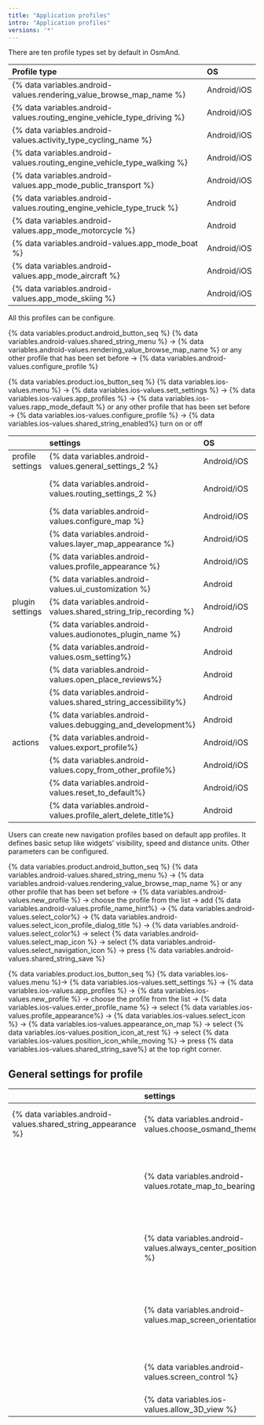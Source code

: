 ```yaml
---
title: "Application profiles"
intro: "Application profiles"
versions: '*'
---
```

There are ten profile types set by default in OsmAnd.

|   Profile type |  OS |
| :------------- | :------------- |
| {% data variables.android-values.rendering_value_browse_map_name %} | Android/iOS |
|{% data variables.android-values.routing_engine_vehicle_type_driving  %}   | Android/iOS   |  
|{% data variables.android-values.activity_type_cycling_name  %}   | Android/iOS   |   
| {% data variables.android-values.routing_engine_vehicle_type_walking  %}  |   Android/iOS |  
|{% data variables.android-values.app_mode_public_transport  %}   |  Android/iOS |  
| {% data variables.android-values.routing_engine_vehicle_type_truck  %}  | Android  |   
|  {% data variables.android-values.app_mode_motorcycle  %}  |  Android  |   
|  {% data variables.android-values.app_mode_boat %}  | Android/iOS  |   
| {% data variables.android-values.app_mode_aircraft %}  |  Android/iOS |  
| {% data variables.android-values.app_mode_skiing %}   |  Android/iOS |   

All this profiles can be configure.

{% data variables.product.android_button_seq %} {% data variables.android-values.shared_string_menu %} → {% data variables.android-values.rendering_value_browse_map_name %} or any other profile that has been set before → {% data variables.android-values.configure_profile %}

{% data variables.product.ios_button_seq %} {% data variables.ios-values.menu %} → {% data variables.ios-values.sett_settings %} → {% data variables.ios-values.app_profiles %} → {% data variables.ios-values.rapp_mode_default %} or any other profile that has been set before  → {% data variables.ios-values.configure_profile %} → {% data variables.ios-values.shared_string_enabled%} turn on or off

|   | settings  | OS| profile |
| :------------- | :------------- | :------------- | :------------- |
| profile settings | {% data variables.android-values.general_settings_2 %} | Android/iOS | all  |
|   | {% data variables.android-values.routing_settings_2 %}   |  Android/iOS | all, except {% data variables.android-values.rendering_value_browse_map_name %}  |
|   |  {% data variables.android-values.configure_map %}  |  Android/iOS  |  all |
|   |  {% data variables.android-values.layer_map_appearance %} |  Android/iOS  |  all |
|   | {% data variables.android-values.profile_appearance %}  | Android/iOS  |  all |
|   | {% data variables.android-values.ui_customization %}   |  Android  | all  |
|  plugin settings |  {% data variables.android-values.shared_string_trip_recording %} | Android/iOS  | all  |
|   | {% data variables.android-values.audionotes_plugin_name %}  | Android  |  all |
|   |  {% data variables.android-values.osm_setting%}  |  Android |  all |
|   | {% data variables.android-values.open_place_reviews%}   | Android  |  all |
|   |  {% data variables.android-values.shared_string_accessibility%} | Android  | all  |
|   |  {% data variables.android-values.debugging_and_development%}  |  Android |  all |
|  actions  | {% data variables.android-values.export_profile%}  | Android/iOS  | all  |
|   | {% data variables.android-values.copy_from_other_profile%}  |  Android/iOS |  all |
|   | {% data variables.android-values.reset_to_default%}   |  Android/iOS |  all |
|   | {% data variables.android-values.profile_alert_delete_title%}  |  Android | all  |

Users can create new navigation profiles based on default app profiles. It defines basic setup like widgets' visibility, speed and distance units. Other parameters can be configured.

{% data variables.product.android_button_seq %} {% data variables.android-values.shared_string_menu %} → {% data variables.android-values.rendering_value_browse_map_name %} or any other profile that has been set before → {% data variables.android-values.new_profile %} → choose the profile from the list → add {% data variables.android-values.profile_name_hint%} → {% data variables.android-values.select_color%} → {% data variables.android-values.select_icon_profile_dialog_title %} → {% data variables.android-values.select_color%} → select {% data variables.android-values.select_map_icon %} → select {% data variables.android-values.select_navigation_icon %} → press {% data variables.android-values.shared_string_save  %}

{% data variables.product.ios_button_seq %} {% data variables.ios-values.menu %}→ {% data variables.ios-values.sett_settings %} → {% data variables.ios-values.app_profiles %} → {% data variables.ios-values.new_profile %} → choose the profile from the list → {% data variables.ios-values.enter_profile_name %} → select {% data variables.ios-values.profile_appearance%} → {% data variables.ios-values.select_icon %} → {% data variables.ios-values.appearance_on_map %} → select {% data variables.ios-values.position_icon_at_rest %} → select {% data variables.ios-values.position_icon_while_moving %} → press {% data variables.ios-values.shared_string_save%} at the top right corner.

## General settings for profile

|  | settings  |configurations | OS |
| :------------- | :------------- | :------------- | :------------- |
| {% data variables.android-values.shared_string_appearance %} | {% data variables.android-values.choose_osmand_theme %} | {% data variables.android-values.dark_theme %}/{% data variables.android-values.light_theme %} | Android  |
|   | {% data variables.android-values.rotate_map_to_bearing %}  |  {% data variables.android-values.rotate_map_none_opt %}/ {% data variables.android-values.rotate_map_bearing_opt %}/ {% data variables.android-values.rotate_map_compass_opt %} |  Android/iOS  |
|   |  {% data variables.android-values.always_center_position_on_map %}  | turn on and off and {% data variables.android-values.apply_to_all_profiles %}/ Apply only to selected profile/ {% data variables.android-values.discard_changes %}  | Android/iOS   |
|   |  {% data variables.android-values.map_screen_orientation %}  | {% data variables.android-values.map_orientation_portrait %}/ {% data variables.android-values.map_orientation_landscape %}/ {% data variables.android-values.map_orientation_default %}  |  Android |
|   | {% data variables.android-values.screen_control %}   | {% data variables.android-values.screen_timeout %}/ {% data variables.android-values.turn_screen_on %}  |  Android |
|   |   {% data variables.ios-values.allow_3D_view %} | turn on or off  |  iOS |
